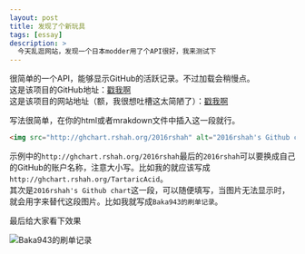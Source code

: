 ```yaml
---
layout: post
title: 发现了个新玩具
tags: [essay]
description: >
  今天乱逛网站，发现一个日本modder用了个API很好，我来测试下
---
```


很简单的一个API，能够显示GitHub的活跃记录。不过加载会稍慢点。      
这是该项目的GitHub地址：[戳我啊](https://github.com/2016rshah/githubchart-api)    
这是该项目的网站地址（额，我很想吐槽这太简陋了）：[戳我啊](http://ghchart.rshah.org/)

写法很简单，在你的html或者mrakdown文件中插入这一段就行。

```html
<img src="http://ghchart.rshah.org/2016rshah" alt="2016rshah's Github chart" />
```
示例中的`http://ghchart.rshah.org/2016rshah`最后的`2016rshah`可以要换成自己的GitHub的账户名称，注意大小写。比如我的就应该写成`http://ghchart.rshah.org/TartaricAcid`。   
其次是`2016rshah's Github chart`这一段，可以随便填写，当图片无法显示时，就会用字来替代这段图片。比如我就写成`Baka943的刷单记录`。

最后给大家看下效果

<img src="http://ghchart.rshah.org/TartaricAcid" alt="Baka943的刷单记录" />
